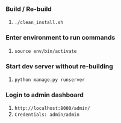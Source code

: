 ### Build / Re-build
1) `./clean_install.sh`

### Enter environment to run commands
1) `source env/bin/activate`

### Start dev server without re-building
1) `python manage.py runserver`

### Login to admin dashboard
1) `http://localhost:8000/admin/`
2) `Credentials: admin/admin`